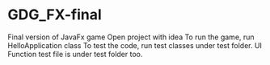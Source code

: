 # GDG_FX-final
Final version of JavaFx game
Open project with idea
To run the game, run HelloApplication class
To test the code, run test classes under test folder.
UI Function test file is under test folder too.
